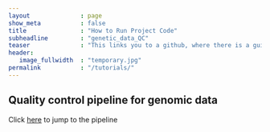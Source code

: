 ```yaml
---
layout              : page
show_meta           : false
title               : "How to Run Project Code"
subheadline         : "genetic_data_QC"
teaser              : "This links you to a github, where there is a guide to an example project for you to explain how to run project code."
header:
   image_fullwidth  : "temporary.jpg"
permalink           : "/tutorials/"
---
```


<h2>Quality control pipeline for genomic data</h2>

Click [here][1] to jump to the pipeline

[1]: https://github.com/acostauribe/genetic-data-QC
[2]: https://github.com/acostauribe/genetic-data-QC/blob/main/redlat_qc.rmd
[3]: https://rmarkdown.rstudio.com/lesson-1.html
[4]: https://posit.co/download/rstudio-desktop/
